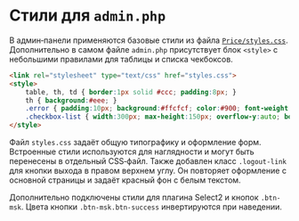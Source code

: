 # Стили для `admin.php`

В админ‑панели применяются базовые стили из файла [`Price/styles.css`](../../Price/styles.css). Дополнительно в самом файле `admin.php` присутствует блок `<style>` с небольшими правилами для таблицы и списка чекбоксов.

```html
<link rel="stylesheet" type="text/css" href="styles.css">
<style>
    table, th, td { border:1px solid #ccc; padding:8px; }
    th { background:#eee; }
    .error { padding:10px; background:#ffcfcf; color:#900; font-weight:bold; }
    .checkbox-list { width:300px; max-height:150px; overflow-y:auto; border:1px solid #ddd; padding:5px; }
</style>
```

Файл `styles.css` задаёт общую типографику и оформление форм. Встроенные стили используются для наглядности и могут быть перенесены в отдельный CSS‑файл.
Также добавлен класс `.logout-link` для кнопки выхода в правом верхнем углу. Он повторяет оформление с основной страницы и задаёт красный фон с белым текстом.

Дополнительно подключены стили для плагина Select2 и кнопок `.btn-msk`. Цвета кнопки `.btn-msk.btn-success` инвертируются при наведении.
